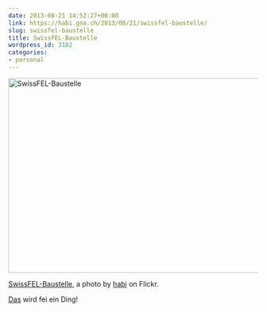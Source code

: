 ```yaml
---
date: 2013-08-21 14:52:27+00:00
link: https://habi.gna.ch/2013/08/21/swissfel-baustelle/
slug: swissfel-baustelle
title: SwissFEL-Baustelle
wordpress_id: 3182
categories:
- personal
---
```


<a data-flickr-embed="true" href="https://www.flickr.com/photos/habi/9564352230/" title="SwissFEL-Baustelle"><img src="https://live.staticflickr.com/5499/9564352230_8cfea1e9c4_k.jpg" width="2024" height="392" alt="SwissFEL-Baustelle"></a><script async src="//embedr.flickr.com/assets/client-code.js" charset="utf-8"></script>

[SwissFEL-Baustelle](https://www.flickr.com/photos/habi/9564352230/), a photo by [habi](https://www.flickr.com/photos/habi/) on Flickr.

[Das](http://www.psi.ch/swissfel/) wird fei ein Ding!